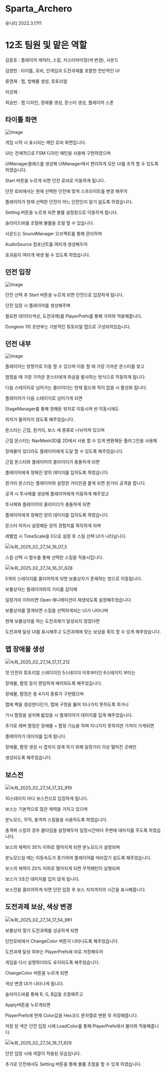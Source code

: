 # Sparta_Archero 


유니티 2022.3.17f1


# 12조 팀원 및 맡은 역할


김동호 : 플레이어 캐릭터, 스킬, 커스터마이징(색 변경), 사운드


김영헌 : 타이틀, 로비, 인게임과 도전과제를 포함한 전반적인 UI


류영재 : 맵, 방해물 생성, 튜토리얼


이성재 :


최승빈 : 맵 디자인, 장애물 생성, 몬스터 생성, 플레이어 스폰


 
## 타이틀 화면


![Image](https://github.com/user-attachments/assets/f36c15b0-7c4b-4aae-baa2-ea1e4df66e14)


게임 시작 시 표시되는 메인 로비 화면입니다.


UI는 전체적으로 FSM 디자인 패턴을 사용해 구현하였으며


UIManager클래스를 생성해 UIManager에서 편리하게 모든 UI를 조작 할 수 있도록 하였습니다.


Start 버튼을 누르게 되면 던전 로비로 이동하게 됩니다.


던전 로비에서는 현재 선택한 던전에 맞게 스프라이트를 변경 해주어 


플레이어가 현재 선택한 던전이 어느 던전인지 알기 쉽도록 하였습니다.


Setting 버튼을 누르게 되면 볼륨 설정창으로 이동하게 됩니다.


슬라이드바를 조절해 볼륨을 조절 할 수 있습니다.


사운드는 SoundManager 오브젝트를 통해 관리하며


AudioSource 컴포넌트를 여러개 생성해두어


효과음이 여러개 재생 될 수 있도록 하였습니다.



## 던전 입장

![Image](https://github.com/user-attachments/assets/7efe4681-697b-46b4-a49d-2daa1a30af79)


던전 선택 후 Start 버튼을 누르게 되면 던전으로 입장하게 됩니다.


던전 입장 시 플레이어를 생성해주며 


필요한 데이터(색상, 도전과제)를 PlayerPrefs를 통해 가져와 적용해줍니다.


Dungeon 1의 초반부는 기본적인 튜토리얼 맵으로 구성되어있습니다.


## 던전 내부

![Image](https://github.com/user-attachments/assets/e7b404ba-c5de-4df7-b231-55f48216d021)


플레이어는 방향키로 이동 할 수 있으며 이동 할 때 가장 가까운 몬스터를 찾고


멈췄을 때 가장 가까운 몬스터에게 화살을 발사하는 방식으로 작동하게 됩니다.


다음 스테이지로 넘어가는 콜라이더는 현재 필드에 적이 없을 시 활성화 됩니다.


플레이어가 다음 스테이지로 넘어가게 되면


StageManager를 통해 정해둔 위치로 이동시켜 씬 이동시에도


위치가 틀어지지 않도록 해주었습니다.


몬스터는 근접, 원거리, 보스 세 종류로 나뉘어져 있으며


근접 몬스터는 NavMesh3D를 2D에서 사용 할 수 있게 변환해둔 플러그인을 사용해


장애물이 있더라도 플레이어에게 도달 할 수 있도록 해주었습니다.


근접 몬스터와 플레이어의 콜라이더가 충돌하게 되면


플레이어에게 정해진 양의 데미지를 입히도록 하였습니다.


원거리 몬스터는 플레이어와 설정한 거리만큼 붙게 되면 원거리 공격을 합니다.


공격 시 투사체를 생성해 플레이어에게 이동하게 해주었고 


투사체와 플레이어의 콜라이더가 충돌하게 되면 


플레이어에게 정해진 양의 데미지를 입히도록 하였습니다.


몬스터 처치시 설정해둔 양의 경험치를 획득하게 되며 


레벨업 시 TimeScale을 0으로 설정 후 스킬 선택 UI가 나타납니다.


![녹화_2025_02_27_14_16_07_5](https://github.com/user-attachments/assets/a4d77f69-f3bf-42ca-85ec-6d57b49683cc)


스킬 선택 시 함수를 통해 선택한 스킬을 적용시킵니다.


![녹화_2025_02_27_14_16_31_628](https://github.com/user-attachments/assets/073137a5-ea26-4076-b635-cc595fa1eed7)


5개의 스테이지를 클리어하게 되면 보물상자가 존재하는 방으로 이동됩니다.


보물상자는 플레이어와의 거리를 감지해


일정거리 이하라면 Open 애니메이션이 재생되도록 설정해주었습니다.


보물상자를 열게되면 스킬을 선택하게되는 UI가 나타나며


현재 보물상자를 여는 도전과제가 달성되지 않았다면


도전과제 달성 UI를 표시해주고 도전과제에 맞는 보상을 획득 할 수 있게 해주었습니다.



## 맵 장애물 생성
![녹화_2025_02_27_14_17_17_212](https://github.com/user-attachments/assets/4e19b40b-68f9-4ac1-9e5a-82c780e6db87)



첫 던전의 튜토리얼 스테이지인 5스테이지 이후부터인 6스테이지 부터는


장애물, 함정 등이 랜덤하게 배치되도록 해주었습니다.


장애물, 함정은 총 4가지 종류가 구현됐으며


맵에 벽을 생성한다던가, 맵에 구멍을 뚫어 지나가지 못하도록 하거나


가시 함정을 설치해 밟았을 시 플레이어가 데미지를 입게 해주었습니다.


추가로 레버 함정은 장애물 + 함정 기능을 하며 지나가지 못하지만 가까이 가게되면


플레이어가 데미지를 입게 됩니다.


장애물, 함정 생성 시 겹치지 않게 하기 위해 일정거리 이상 떨어진 곳에만


생성되도록 해주었습니다. 


## 보스전


![녹화_2025_02_27_14_17_32_919](https://github.com/user-attachments/assets/e4434a48-d823-4c33-9b7e-a7f1c7f66a50)



10스테이지 마다 보스전으로 입장하게 됩니다.


보스는 기본적으로 많은 체력을 가지고 있으며


분노모드, 무적, 충격파 스킬들을 사용하도록 하였습니다.


충격파 스킬의 경우 쿨타임을 설정해두어 일정시간마다 주변에 데미지를 주도록 하였습니다.


보스의 체력이 30% 이하로 떨어지게 되면 분노모드가 설정되며


분노모드일 때는 이동속도가 증가하여 플레이어를 따라잡기 쉽도록 해주었습니다.


보스의 체력이 20% 이하로 떨어지게 되면 무적패턴이 실행되며


보스가 3초간 데미지를 입지 않게 됩니다.


보스전을 클리어하게 되면 던전 입장 후 보스 처치까지의 시간을 표시해줍니다.



## 도전과제 보상, 색상 변경
![녹화_2025_02_27_14_17_54_981](https://github.com/user-attachments/assets/b1f41eda-2d5e-44ff-bb1a-042bcbd800f4)


보물상자 열기 도전과제를 성공하게 되면


던전로비에서 ChangeColor 버튼이 나타나도록 해주었습니다.


도전과제 달성 여부는 PlayerPrefs에 따로 저장해두어


게임을 다시 실행하더라도 유지되도록 해주었습니다.


ChangeColor 버튼을 누르게 되면


색상 변경 UI가 나타나게 됩니다.


슬라이드바를 통해 R, G, B값을 조절해주고


Apply버튼을 누르게되면


PlayerPrefs에 현재 Color값을 Hex코드 문자열로 변환 후 저장해줍니다.


저장 된 색은 던전 입장 시에 LoadColor를 통해 PlayerPrefs에서 불러와 적용해줍니다.


![녹화_2025_02_27_14_18_17_829](https://github.com/user-attachments/assets/d1f34fbb-abab-43d4-83ba-3c97100438f0)


던전 입장 시에 색깔이 적용된 모습입니다.


추가로 던전에서도 Setting 버튼을 통해 볼륨 조절을 할 수 있게 하였습니다.

